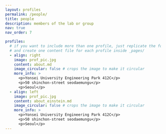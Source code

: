```yaml
---
layout: profiles
permalink: /people/
title: people
description: members of the lab or group
nav: true
nav_order: 7

profiles:
  # if you want to include more than one profile, just replicate the following block
  # and create one content file for each profile inside _pages/
  - align: right
    image: prof_pic.jpg
    content: about.md
    image_circular: false # crops the image to make it circular
    more_info: >
      <p>Yonsei University Engineering Park 412C</p>
      <p>50 shinchon-street seodaemungu</p>
      <p>Seoul</p>
  - align: left
    image: prof_pic.jpg
    content: about_einstein.md
    image_circular: false # crops the image to make it circular
    more_info: >
      <p>Yonsei University Engineering Park 412C</p>
      <p>50 shinchon-street seodaemungu</p>
      <p>Seoul</p>
---
```

